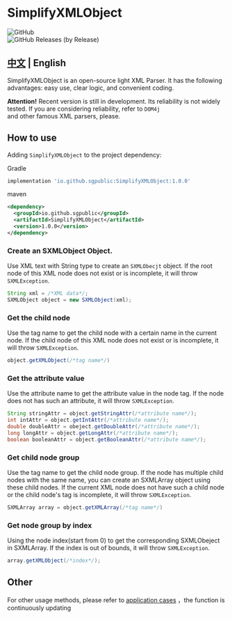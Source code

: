 # SimplifyXMLObject

![GitHub](https://img.shields.io/github/license/sgpublic/SimplifyXMLObject)  
![GitHub Releases (by Release)](https://img.shields.io/github/downloads/sgpublic/SimplifyXMLObject/1.0.0/total)


## [中文](https://github.com/SGPublic/SimplifyXMLObject/tree/master/README.md) | English

SimplifyXMLObject is an open-source light XML Parser. It has the following advantages: easy use, clear logic, and convenient coding.

**Attention!** Recent version is still in development. Its reliability is not widely tested. If you are considering reliability, refer to `DOM4j`  
and other famous XML parsers, please.

## How to use
Adding `SimplifyXMLObject` to the project dependency:

Gradle

```groovy
implementation 'io.github.sgpublic:SimplifyXMLObject:1.0.0'
```

maven

```xml
<dependency>
  <groupId>io.github.sgpublic</groupId>
  <artifactId>SimplifyXMLObject</artifactId>
  <version>1.0.0</version>
</dependency>
```

### Create an SXMLObject Object.
Use XML text with String type to create an `SXMLObecjt` object. If the root node of this XML node does not exist or is incomplete, it will throw `SXMLException`.
```java
String xml = /*XML data*/;
SXMLObject object = new SXMLObject(xml);
```

### Get the child node
Use the tag name to get the child node with a certain name in the current node. If the child node of this XML node does not exist or is incomplete, it will throw `SXMLException`.

```java
object.getXMLObject(/*tag name*/)
```

### Get the attribute value
Use the attribute name to get the attribute value in the node tag. If the node does not has such an attribute, it will throw `SXMLException`.

```java
String stringAttr = object.getStringAttr(/*attribute name*/);
int intAttr = object.getIntAttr(/*attribute name*/);
double doubleAttr = obeject.getDoubleAttr(/*attribute name*/);
long longAttr = object.getLongAttr(/*attribute name*/);
boolean booleanAttr = object.getBooleanAttr(/*attribute name*/);
```

### Get child node group
Use the tag name to get the child node group. If the node has multiple child nodes with the same name, you can create an SXMLArray object using these child nodes. 
If the current XML node does not have such a child node or the child node's tag is incomplete, it will throw `SXMLException`.

```java
SXMLArray array = object.getXMLArray(/*tag name*/)
```

### Get node group by index
Using the node index(start from 0) to get the corresponding SXMLObeject in SXMLArray. If the index is out of bounds, it will throw `SXMLException`.

```java
array.getXMLObject(/*index*/);
```

## Other
For other usage methods, please refer to [application cases](https://github.com/SGPublic/SimplifyXMLObject/blob/master/src/test/java/Test.java) ，the function is continuously updating


